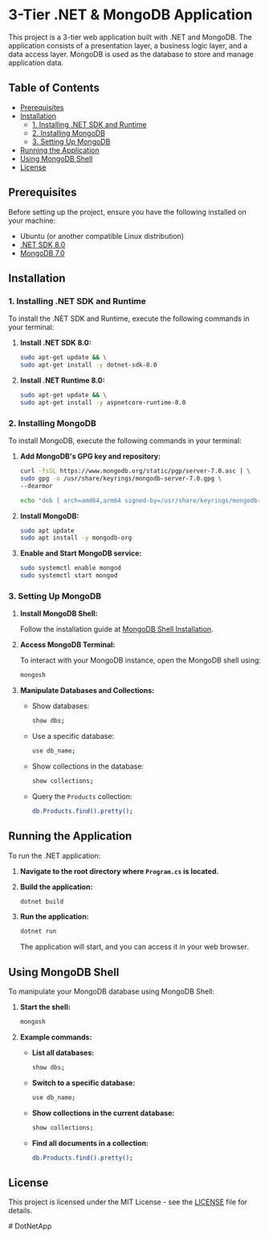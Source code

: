 # 3-Tier .NET & MongoDB Application

This project is a 3-tier web application built with .NET and MongoDB. The application consists of a presentation layer, a business logic layer, and a data access layer. MongoDB is used as the database to store and manage application data.

## Table of Contents

- [Prerequisites](#prerequisites)
- [Installation](#installation)
  - [1. Installing .NET SDK and Runtime](#1-installing-net-sdk-and-runtime)
  - [2. Installing MongoDB](#2-installing-mongodb)
  - [3. Setting Up MongoDB](#3-setting-up-mongodb)
- [Running the Application](#running-the-application)
- [Using MongoDB Shell](#using-mongodb-shell)
- [License](#license)

## Prerequisites

Before setting up the project, ensure you have the following installed on your machine:

- Ubuntu (or another compatible Linux distribution)
- [.NET SDK 8.0](https://dotnet.microsoft.com/download/dotnet/8.0) 
- [MongoDB 7.0](https://www.mongodb.com/try/download/community) 

## Installation

### 1. Installing .NET SDK and Runtime

To install the .NET SDK and Runtime, execute the following commands in your terminal:

1. **Install .NET SDK 8.0:**

   ```bash
   sudo apt-get update && \
   sudo apt-get install -y dotnet-sdk-8.0
   ```

2. **Install .NET Runtime 8.0:**

   ```bash
   sudo apt-get update && \
   sudo apt-get install -y aspnetcore-runtime-8.0
   ```

### 2. Installing MongoDB

To install MongoDB, execute the following commands in your terminal:

1. **Add MongoDB's GPG key and repository:**

   ```bash
   curl -fsSL https://www.mongodb.org/static/pgp/server-7.0.asc | \
   sudo gpg -o /usr/share/keyrings/mongodb-server-7.0.gpg \
   --dearmor
   ```

   ```bash
   echo "deb [ arch=amd64,arm64 signed-by=/usr/share/keyrings/mongodb-server-7.0.gpg ] https://repo.mongodb.org/apt/ubuntu jammy/mongodb-org/7.0 multiverse" | sudo tee /etc/apt/sources.list.d/mongodb-org-7.0.list
   ```

2. **Install MongoDB:**

   ```bash
   sudo apt update
   sudo apt install -y mongodb-org
   ```

3. **Enable and Start MongoDB service:**

   ```bash
   sudo systemctl enable mongod
   sudo systemctl start mongod
   ```

### 3. Setting Up MongoDB

1. **Install MongoDB Shell:**

   Follow the installation guide at [MongoDB Shell Installation](https://www.mongodb.com/docs/mongodb-shell/install/).

2. **Access MongoDB Terminal:**

   To interact with your MongoDB instance, open the MongoDB shell using:

   ```bash
   mongosh
   ```

3. **Manipulate Databases and Collections:**

   - Show databases:

     ```bash
     show dbs;
     ```

   - Use a specific database:

     ```bash
     use db_name;
     ```

   - Show collections in the database:

     ```bash
     show collections;
     ```

   - Query the `Products` collection:

     ```bash
     db.Products.find().pretty();
     ```

## Running the Application

To run the .NET application:

1. **Navigate to the root directory where `Program.cs` is located.**

2. **Build the application:**

   ```bash
   dotnet build
   ```

3. **Run the application:**

   ```bash
   dotnet run
   ```

   The application will start, and you can access it in your web browser.

## Using MongoDB Shell

To manipulate your MongoDB database using MongoDB Shell:

1. **Start the shell:**

   ```bash
   mongosh
   ```

2. **Example commands:**

   - **List all databases:**

     ```bash
     show dbs;
     ```

   - **Switch to a specific database:**

     ```bash
     use db_name;
     ```

   - **Show collections in the current database:**

     ```bash
     show collections;
     ```

   - **Find all documents in a collection:**

     ```bash
     db.Products.find().pretty();
     ```

## License

This project is licensed under the MIT License - see the [LICENSE](LICENSE) file for details.

#   D o t N e t A p p  
 